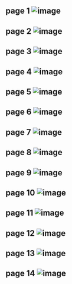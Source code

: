 page 1
![image](https://github.com/SU-sumico/dlj/assets/130117169/02fe88e9-920a-49ac-aa80-0de8daee09f2)
-
page 2
![image](https://github.com/SU-sumico/dlj/assets/130117169/eb3e6e97-cfbd-4b08-bd48-2bede9aa329c)
-
page 3
![image](https://github.com/SU-sumico/dlj/assets/130117169/6432112b-8402-4f24-bb33-8a8cdf8f2162)
-
page 4
![image](https://github.com/SU-sumico/dlj/assets/130117169/d59cb6a6-aa91-4ea6-a258-a196b67d306f)
-
page 5
![image](https://github.com/SU-sumico/dlj/assets/130117169/b6a2866d-9e74-45d9-b1ad-a6d51fee5eaf)
-
page 6
![image](https://github.com/SU-sumico/dlj/assets/130117169/c93cc6e2-7206-4dee-847b-8aabf8d55c9a)
-
page 7
![image](https://github.com/SU-sumico/dlj/assets/130117169/7d3ac571-6f5f-42d1-919c-1fe097de965d)
-
page 8
![image](https://github.com/SU-sumico/dlj/assets/130117169/4189543e-2436-4b5d-8c16-31e34333c5fe)
-
page 9
![image](https://github.com/SU-sumico/dlj/assets/130117169/128c99d9-50d5-4676-9f10-ce9ac35fe872)
-
page 10
![image](https://github.com/SU-sumico/dlj/assets/130117169/b1d7c5e6-3b4c-4106-832b-6a8664f2665f)
-
page 11
![image](https://github.com/SU-sumico/dlj/assets/130117169/0cbd1ed5-da6b-4195-91df-8ed7dd03de8a)
-
page 12
![image](https://github.com/SU-sumico/dlj/assets/130117169/ff64df3f-34c5-4062-8dae-b10a7d9dee38)
-
page 13
![image](https://github.com/SU-sumico/dlj/assets/130117169/3b1134a4-1ad8-43db-800f-0ed8c1e50007)
-
page 14
![image](https://github.com/SU-sumico/dlj/assets/130117169/f963710f-8a3f-4bed-9a6a-e0fce031fbdd)
-

